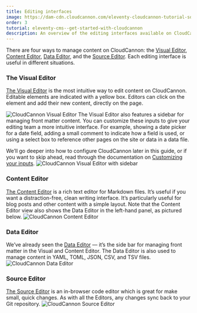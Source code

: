 ```yaml
---
title: Editing interfaces
image: https://dam-cdn.cloudcannon.com/eleventy-cloudcannon-tutorial-social.png
order: 3
tutorial: eleventy-cms--get-started-with-cloudcannon
description: An overview of the editing interfaces available on CloudCannon.
---
```


There are four ways to manage content on CloudCannon: the [Visual Editor](https://cloudcannon.com/documentation/articles/introducing-the-visual-editor/), [Content Editor](https://cloudcannon.com/documentation/articles/introducing-the-content-editor/), [Data Editor](https://cloudcannon.com/documentation/articles/introducing-the-data-editor/), and the [Source Editor](https://cloudcannon.com/documentation/articles/introducing-the-source-editor/). Each editing interface is useful in different situations.

### The Visual Editor

[The Visual Editor](https://cloudcannon.com/documentation/articles/introducing-the-visual-editor/?ssg=Hugo) is the most intuitive way to edit content on CloudCannon. Editable elements are indicated with a yellow box. Editors can click on the element and add their new content, directly on the page.

![CloudCannon Visual Editor](https://dam-cdn.cloudcannon.com/cloudcannon-eleventy-editors-visual.jpg)
 The Visual Editor also features a sidebar for managing front matter content. You can customize these inputs to give your editing team a more intuitive interface. For example, showing a date picker for a date field, adding a small comment to indicate how a field is used, or using a select box to reference other pages on the site or data in a data file.

We’ll go deeper into how to configure CloudCannon later in this guide, or if you want to skip ahead, read through the documentation on [Customizing your inputs](https://cloudcannon.com/documentation/articles/how-to-choose-what-input-is-used-in-the-data-editor/).
![CloudCannon Visual Editor with sidebar](https://dam-cdn.cloudcannon.com/cloudcannon-eleventy-editors-visual2.jpg)

### Content Editor

[The Content Editor](https://cloudcannon.com/documentation/articles/introducing-the-content-editor/?ssg=Hugo) is a rich text editor for Markdown files. It’s useful if you want a distraction-free, clean writing interface. It’s particularly useful for blog posts and other content with a simple layout. Note that the Content Editor view also shows the Data Editor in the left-hand panel, as pictured below.
![CloudCannon Content Editor](https://dam-cdn.cloudcannon.com/cloudcannon-eleventy-editors-content.jpg)

### Data Editor

We’ve already seen the [Data Editor](https://cloudcannon.com/documentation/articles/introducing-the-data-editor/) — it’s the side bar for managing front matter in the Visual and Content Editor. The Data Editor is also used to manage content in YAML, TOML, JSON, CSV, and TSV files.
![CloudCannon Data Editor](https://dam-cdn.cloudcannon.com/cloudcannon-eleventy-editors-data.jpg)

### Source Editor

[The Source Editor](https://cloudcannon.com/documentation/articles/introducing-the-source-editor/?ssg=Hugo) is an in-browser code editor which is great for make small, quick changes. As with all the Editors, any changes sync back to your Git repository.
![CloudCannon Source Editor](https://dam-cdn.cloudcannon.com/cloudcannon-eleventy-editors-source.jpg)
 